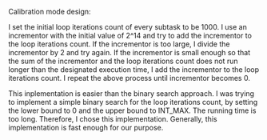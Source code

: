 Calibration mode design:

I set the initial loop iterations count of every subtask to be 1000.
I use an incrementor with the initial value of 2^14 and try to add the incrementor to the loop iterations count.
If the incrementor is too large, I divide the incrementor by 2 and try again.
If the incrementor is small enough so that the sum of the incrementor and the loop iterations count does not
run longer than the designated execution time, I add the incrementor to the loop iterations count.
I repeat the above process until incrementor becomes 0.

This inplementation is easier than the binary search approach. I was trying to implement a simple binary search
for the loop iterations count, by setting the lower bound to 0 and the upper bound to INT_MAX. The running time
is too long. Therefore, I chose this implementation. Generally, this implementation is fast enough for our purpose.
